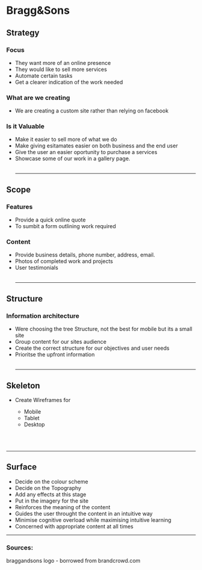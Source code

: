 # Bragg&Sons
## Strategy
### Focus
- They want more of an online presence
- They would like to sell more services
- Automate certain tasks
- Get a clearer indication of the work needed
### What are we creating
- We are creating a custom site rather than relying on facebook
### Is it Valuable
- Make it easier to sell more of what we do
- Make giving esitamates easier on both business and the end user
- Give the user an easier oportunity to purchase a services
- Showcase some of our work in a gallery page.
<br><br><hr>
## Scope
### Features
- Provide a quick online quote
- To sumbit a form outlining work required
### Content
- Provide business details, phone number, address, email.
- Photos of completed work and projects
- User testimonials
<br><br><hr>
## Structure
### Information architecture
- Were choosing the tree Structure, not the best for mobile but its a small site
- Group content for our sites audience
- Create the correct structure for our objectives and user needs
- Prioritse the upfront information
<br><br><hr>
## Skeleton
<ul>
<li>Create Wireframes for</li>
<ul>
<li>Mobile</li>
<li>Tablet</li>
<li>Desktop</li>
</ul>
</ul>
<br><br><hr>
<h2> Surface</h2>

- Decide on the colour scheme
- Decide on the Topography
- Add any effects at this stage
- Put in the imagery for the site
- Reinforces the meaning of the content
- Guides the user throught the content in an intuitive way
- Minimise cognitive overload while maximising intuitive learning
- Concerned with appropriate content at all times

<hr>

### Sources:

braggandsons logo - borrowed from brandcrowd.com
